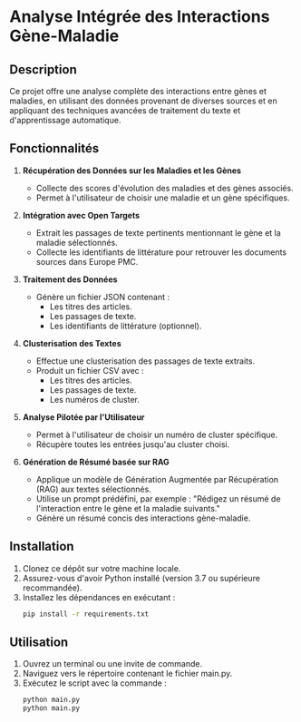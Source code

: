 # Analyse Intégrée des Interactions Gène-Maladie

## Description
Ce projet offre une analyse complète des interactions entre gènes et maladies, en utilisant des données provenant de diverses sources et en appliquant des techniques avancées de traitement du texte et d'apprentissage automatique.

## Fonctionnalités

1. **Récupération des Données sur les Maladies et les Gènes**
   - Collecte des scores d'évolution des maladies et des gènes associés.
   - Permet à l'utilisateur de choisir une maladie et un gène spécifiques.

2. **Intégration avec Open Targets**
   - Extrait les passages de texte pertinents mentionnant le gène et la maladie sélectionnés.
   - Collecte les identifiants de littérature pour retrouver les documents sources dans Europe PMC.

3. **Traitement des Données**
   - Génère un fichier JSON contenant :
     - Les titres des articles.
     - Les passages de texte.
     - Les identifiants de littérature (optionnel).

4. **Clusterisation des Textes**
   - Effectue une clusterisation des passages de texte extraits.
   - Produit un fichier CSV avec :
     - Les titres des articles.
     - Les passages de texte.
     - Les numéros de cluster.

5. **Analyse Pilotée par l'Utilisateur**
   - Permet à l'utilisateur de choisir un numéro de cluster spécifique.
   - Récupère toutes les entrées jusqu'au cluster choisi.

6. **Génération de Résumé basée sur RAG**
   - Applique un modèle de Génération Augmentée par Récupération (RAG) aux textes sélectionnés.
   - Utilise un prompt prédéfini, par exemple : "Rédigez un résumé de l'interaction entre le gène et la maladie suivants."
   - Génère un résumé concis des interactions gène-maladie.

## Installation

1. Clonez ce dépôt sur votre machine locale.
2. Assurez-vous d'avoir Python installé (version 3.7 ou supérieure recommandée).
3. Installez les dépendances en exécutant :
   ```bash
   pip install -r requirements.txt
## Utilisation

1. Ouvrez un terminal ou une invite de commande.
2. Naviguez vers le répertoire contenant le fichier main.py.
3. Exécutez le script avec la commande :
    ```bash
    python main.py
   python main.py
